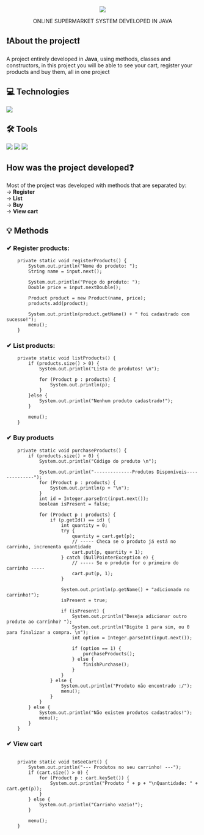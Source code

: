 <div align="center">
  <img src="https://github.com/Danichagas/marketplace-java/assets/142562991/c0257000-8e8c-4559-b93d-0881e655c4f6">
  <p>ONLINE SUPERMARKET SYSTEM DEVELOPED IN JAVA</p>
</div>

## ❗About the project❗

A project entirely developed in **Java**, using methods, classes and constructors, in this project you will be able to see your cart, register your products and buy them, all in one project

## 💻 Technologies
<img src="https://img.shields.io/badge/Java-ED8B00?style=for-the-badge&logo=openjdk&logoColor=white">

## 🛠 Tools
<img src="https://img.shields.io/badge/IntelliJ_IDEA-000000.svg?style=for-the-badge&logo=intellij-idea&logoColor=white">
<img src="https://img.shields.io/badge/GIT-E44C30?style=for-the-badge&logo=git&logoColor=white">
<img src="https://img.shields.io/badge/GitHub-100000?style=for-the-badge&logo=github&logoColor=white">

## How was the project developed❓
Most of the project was developed with methods that are separated by: <br/>
→ **Register** <br/>
→ **List** <br/>
→ **Buy** <br/>
→ **View cart**

## 💡 Methods
### ✔ Register products:
```
    private static void registerProducts() {
        System.out.println("Nome do produto: ");
        String name = input.next();

        System.out.println("Preço do produto: ");
        Double price = input.nextDouble();

        Product product = new Product(name, price);
        products.add(product);

        System.out.println(product.getName() + " foi cadastrado com sucesso!");
        menu();
    }
```

### ✔ List products:
```
    private static void listProducts() {
        if (products.size() > 0) {
            System.out.println("Lista de produtos! \n");

            for (Product p : products) {
                System.out.println(p);
            }
        }else {
            System.out.println("Nenhum produto cadastrado!");
        }

        menu();
    }
```

### ✔ Buy products
```
    private static void purchaseProducts() {
        if (products.size() > 0) {
            System.out.println("Código do produto \n");

            System.out.println("--------------Produtos Disponíveis--------------");
            for (Product p : products) {
                System.out.println(p + "\n");
            }
            int id = Integer.parseInt(input.next());
            boolean isPresent = false;

            for (Product p : products) {
                if (p.getId() == id) {
                    int quantity = 0;
                    try {
                        quantity = cart.get(p);
                        // ----- Checa se o produto já está no carrinho, incrementa quantidade
                        cart.put(p, quantity + 1);
                    } catch (NullPointerException e) {
                        // ----- Se o produto for o primeiro do carrinho -----
                        cart.put(p, 1);
                    }

                    System.out.println(p.getName() + "adicionado no carrinho!");
                    isPresent = true;

                    if (isPresent) {
                        System.out.println("Deseja adicionar outro produto ao carrinho? ");
                        System.out.println("Digite 1 para sim, ou 0 para finalizar a compra. \n");
                        int option = Integer.parseInt(input.next());

                        if (option == 1) {
                            purchaseProducts();
                        } else {
                            finishPurchase();
                        }
                    }
                } else {
                    System.out.println("Produto não encontrado :/");
                    menu();
                }
            }
        } else {
            System.out.println("Não existem produtos cadastrados!");
            menu();
        }
    }
```

### ✔ View cart
```

    private static void toSeeCart() {
        System.out.println("--- Produtos no seu carrinho! ---");
        if (cart.size() > 0) {
            for (Product p : cart.keySet()) {
                System.out.println("Produto " + p + "\nQuantidade: " + cart.get(p));
            }
        } else {
            System.out.println("Carrinho vazio!");
        }

        menu();
    }
```
